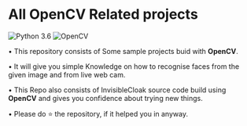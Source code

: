 # All OpenCV Related projects
![Python 3.6](https://img.shields.io/badge/Python-3.6-brightgreen.svg) ![OpenCV](https://img.shields.io/badge/OpenCV-brightgreen.svg) 

• This repository consists of Some sample projects buid with __OpenCV__.

• It will give you simple Knowledge on how to recognise faces from the given image and from live web cam.

• This Repo also consists of InvisibleCloak source code build using __OpenCV__ and gives you confidence about trying new things.

• Please do ⭐ the repository, if it helped you in anyway.


